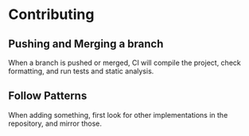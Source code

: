 # Contributing

## Pushing and Merging a branch

When a branch is pushed or merged, CI will compile the project, check formatting, and run tests
and static analysis.

## Follow Patterns

When adding something, first look for other implementations in the repository, and mirror those.
